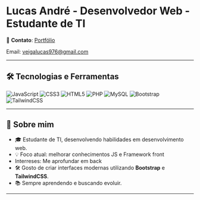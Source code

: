 # Lucas André - Desenvolvedor Web - Estudante de TI

📱 **Contato**: [Portfólio](http://127.0.0.1:5500/Portfolio/index.html)

Email: veigalucas976@gmail.com 

---

## 🛠️ Tecnologias e Ferramentas

![JavaScript](https://img.shields.io/badge/-JavaScript-F7DF1E?logo=javascript&logoColor=black&style=for-the-badge)
![CSS3](https://img.shields.io/badge/-CSS3-1572B6?logo=css3&logoColor=white&style=for-the-badge)
![HTML5](https://img.shields.io/badge/-HTML5-E34F26?logo=html5&logoColor=white&style=for-the-badge)
![PHP](https://img.shields.io/badge/-PHP-777BB4?logo=php&logoColor=white&style=for-the-badge)
![MySQL](https://img.shields.io/badge/-MySQL-4479A1?logo=mysql&logoColor=white&style=for-the-badge)
![Bootstrap](https://img.shields.io/badge/-Bootstrap-7952B3?logo=bootstrap&logoColor=white&style=for-the-badge)
![TailwindCSS](https://img.shields.io/badge/-TailwindCSS-06B6D4?logo=tailwindcss&logoColor=white&style=for-the-badge)

---

## 🚀 Sobre mim

- 🎓 Estudante de TI, desenvolvendo habilidades em desenvolvimento web.
- 💡 Foco atual: melhorar conhecimentos JS e Framework front
- Interreses: Me aprofundar em back
- 🛠️ Gosto de criar interfaces modernas utilizando **Bootstrap** e **TailwindCSS**.
- 📚 Sempre aprendendo e buscando evoluir.

---